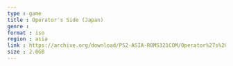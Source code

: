 ```yaml
---
type : game
title : Operator's Side (Japan)
genre : 
format : iso
region : asia
link : https://archive.org/download/PS2-ASIA-ROMS321COM/Operator%27s%20Side%20%28Japan%29.7z
size : 2.0GB
---
```

